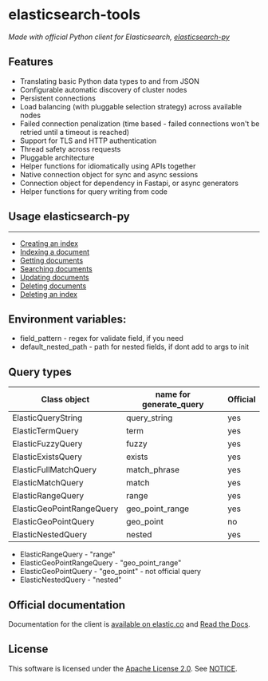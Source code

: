 # elasticsearch-tools

*Made with official Python client for Elasticsearch, [elasticsearch-py](https://github.com/elastic/elasticsearch-py/)*


## Features

* Translating basic Python data types to and from JSON
* Configurable automatic discovery of cluster nodes
* Persistent connections
* Load balancing (with pluggable selection strategy) across available nodes
* Failed connection penalization (time based - failed connections won't be
  retried until a timeout is reached)
* Support for TLS and HTTP authentication
* Thread safety across requests
* Pluggable architecture
* Helper functions for idiomatically using APIs together
* Native connection object for sync and async sessions
* Connection object for dependency in Fastapi, or async generators
* Helper functions for query writing from code

## Usage elasticsearch-py
-----

* [Creating an index](https://www.elastic.co/guide/en/elasticsearch/client/python-api/current/getting-started-python.html#_creating_an_index)
* [Indexing a document](https://www.elastic.co/guide/en/elasticsearch/client/python-api/current/getting-started-python.html#_indexing_documents)
* [Getting documents](https://www.elastic.co/guide/en/elasticsearch/client/python-api/current/getting-started-python.html#_getting_documents)
* [Searching documents](https://www.elastic.co/guide/en/elasticsearch/client/python-api/current/getting-started-python.html#_searching_documents)
* [Updating documents](https://www.elastic.co/guide/en/elasticsearch/client/python-api/current/getting-started-python.html#_updating_documents)
* [Deleting documents](https://www.elastic.co/guide/en/elasticsearch/client/python-api/current/getting-started-python.html#_deleting_documents)
* [Deleting an index](https://www.elastic.co/guide/en/elasticsearch/client/python-api/current/getting-started-python.html#_deleting_an_index)


## Environment variables:
* field_pattern - regex for validate field, if you need
* default_nested_path - path for nested fields, if dont add to args to init

## Query types

| Class object              | name for generate_query | Official |
|---------------------------|-------------------------|----------|
| ElasticQueryString        | query_string            | yes      |
| ElasticTermQuery          | term                    | yes      |
| ElasticFuzzyQuery         | fuzzy                   | yes      |
| ElasticExistsQuery        | exists                  | yes      |
| ElasticFullMatchQuery     | match_phrase            | yes      |
| ElasticMatchQuery         | match                   | yes      |
| ElasticRangeQuery         | range                   | yes      |
| ElasticGeoPointRangeQuery | geo_point_range         | yes      |
| ElasticGeoPointQuery      | geo_point               | no       |
| ElasticNestedQuery        | nested                  | yes      |





* ElasticRangeQuery - "range"
* ElasticGeoPointRangeQuery - "geo_point_range"
* ElasticGeoPointQuery - "geo_point" - not official query
* ElasticNestedQuery - "nested"

## Official documentation

Documentation for the client is [available on elastic.co] and [Read the Docs].

[available on elastic.co]: https://www.elastic.co/guide/en/elasticsearch/client/python-api/current/index.html
[Read the Docs]: https://elasticsearch-py.readthedocs.io

## License

This software is licensed under the [Apache License 2.0](./LICENSE). See [NOTICE](./NOTICE).